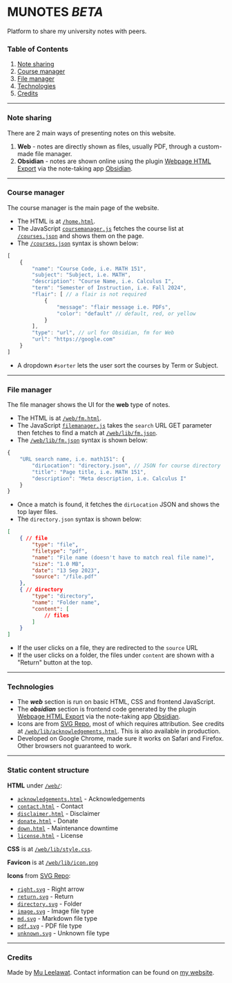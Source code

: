 # MUNOTES _**BETA**_
Platform to share my university notes with peers. 

### Table of Contents
1. [Note sharing](#note-sharing)
2. [Course manager](#course-manager)
3. [File manager](#file-manager)
4. [Technologies](#technologies)
5. [Credits](#credits)
___
### Note sharing
There are 2 main ways of presenting notes on this website.

1. **Web** - notes are directly shown as files, usually PDF, through a custom-made file manager.
2. **Obsidian** - notes are shown online using the plugin [Webpage HTML Export](https://github.com/KosmosisDire/obsidian-webpage-export) via the note-taking app [Obsidian](https://obsidian.md).
___
### Course manager
The course manager is the main page of the website. 
- The HTML is at [`/home.html`](/home.html).
- The JavaScript [`coursemanager.js`](/web/lib/coursemanager.js) fetches the course list at [`/courses.json`](/courses.json) and shows them on the page.
- The [`/courses.json`](/courses.json) syntax is shown below:
```js
[
    {
        "name": "Course Code, i.e. MATH 151",
        "subject": "Subject, i.e. MATH",
        "description": "Course Name, i.e. Calculus I",
        "term": "Semester of Instruction, i.e. Fall 2024",
        "flair": [ // a flair is not required
            {
                "message": "flair message i.e. PDFs",
                "color": "default" // default, red, or yellow
            }
        ],
        "type": "url", // url for Obsidian, fm for Web
        "url": "https://google.com"
    }
]
```
- A dropdown `#sorter` lets the user sort the courses by Term or Subject.
___
### File manager
The file manager shows the UI for the **web** type of notes. 
- The HTML is at [`/web/fm.html`](/web/fm.html).
- The JavaScript [`filemanager.js`](/web/lib/filemanager.js) takes the `search` URL GET parameter then fetches to find a match at [`/web/lib/fm.json`](/web/lib/fm.json).
- The [`/web/lib/fm.json`](/web/lib/fm.json) syntax is shown below:
```js
{
    "URL search name, i.e. math151": {
        "dirLocation": "directory.json", // JSON for course directory
        "title": "Page title, i.e. MATH 151",
        "description": "Meta description, i.e. Calculus I"
    }
}
```
- Once a match is found, it fetches the `dirLocation` JSON and shows the top layer files.
- The `directory.json` syntax is shown below:
```json
[
    { // file
        "type": "file",
        "filetype": "pdf",
        "name": "File name (doesn't have to match real file name)",
        "size": "1.0 MB",
        "date": "13 Sep 2023",
        "source": "/file.pdf"
    },
    { // directory
        "type": "directory",
        "name": "Folder name",
        "content": [
            // files
        ]
    }
]
```
- If the user clicks on a file, they are redirected to the `source` URL
- If the user clicks on a folder, the files under `content` are shown with a "Return" button at the top.
___
### Technologies
- The ***web*** section is run on basic HTML, CSS and frontend JavaScript.
- The ***obsidian*** section is frontend code generated by the plugin [Webpage HTML Export](https://github.com/KosmosisDire/obsidian-webpage-export) via the note-taking app [Obsidian](https://obsidian.md).
- Icons are from [SVG Repo](https://www.svgrepo.com/), most of which requires attribution. See credits at [`/web/lib/acknowledgements.html`](/web/lib/acknowledgements.html). This is also available in production.
- Developed on Google Chrome, made sure it works on Safari and Firefox. Other browsers not guaranteed to work.
___
### Static content structure

**HTML** under [`/web/`](/web/):
- [`acknowledgements.html`](/web/acknowledgements.html) - Acknowledgements
- [`contact.html`](/web/contact.html) - Contact
- [`disclaimer.html`](/web/disclaimer.html) - Disclaimer
- [`donate.html`](/web/donate.html) - Donate
- [`down.html`](/web/down.html) - Maintenance downtime
- [`license.html`](/web/license.html) - License

**CSS** is at [`/web/lib/style.css`](/web/lib/style.css).

**Favicon** is at [`/web/lib/icon.png`](/web/lib/icon.png)

**Icons** from [SVG Repo](https://www.svgrepo.com/):
- [`right.svg`](/web/lib/right.svg) - Right arrow
- [`return.svg`](/web/lib/filetypes/return.svg) - Return
- [`directory.svg`](/web/lib/filetypes/directory.svg) - Folder
- [`image.svg`](/web/lib/filetypes/image.svg) - Image file type
- [`md.svg`](/web/lib/filetypes/md.svg) - Markdown file type
- [`pdf.svg`](/web/lib/filetypes/pdf.svg) - PDF file type
- [`unknown.svg`](/web/lib/filetypes/unknown.svg) - Unknown file type

___
### Credits
Made by [Mu Leelawat](https://github.com/tinagrit). Contact information can be found on [my website](https://tinagrit.com/#contact).
